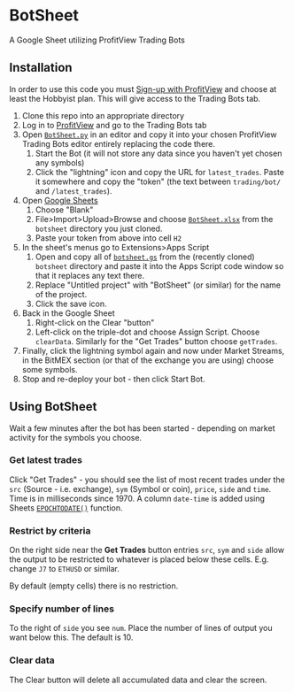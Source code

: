# BotSheet

A Google Sheet utilizing ProfitView Trading Bots

## Installation

In order to use this code you must [Sign-up with ProfitView](https://profitview.net/register) and choose at least the Hobbyist plan.  This will give access to the Trading Bots tab.

1. Clone this repo into an appropriate directory
2. Log in to [ProfitView](https://profitview.net) and go to the Trading Bots tab
3. Open [`BotSheet.py`](BotSheet.py) in an editor and copy it into your chosen ProfitView Trading Bots editor entirely replacing the code there.
   1. Start the Bot (it will not store any data since you haven't yet chosen any symbols)
   2. Click the "lightning" icon and copy the URL for `latest_trades`. Paste it somewhere and copy the "token" (the text between `trading/bot/` and `/latest_trades`).
4. Open [Google Sheets](https://docs.google.com/spreadsheets/)
   1. Choose "Blank"
   2. File>Import>Upload>Browse and choose [`BotSheet.xlsx`](BotSheet.xlsx) from the `botsheet` directory you just cloned.
   3. Paste your token from above into cell `H2`
5. In the sheet's menus go to Extensions>Apps Script
   1. Open and copy all of [`botsheet.gs`](botsheet.gs) from the (recently cloned) `botsheet` directory and paste it into the Apps Script code window so that it replaces any text there.
   2. Replace "Untitled project" with "BotSheet" (or similar) for the name of the project.
   3. Click the save icon.
6. Back in the Google Sheet
   1. Right-click on the Clear "button" 
   2. Left-click on the triple-dot and choose Assign Script.  Choose `clearData`.  Similarly for the "Get Trades" button choose `getTrades`.
7. Finally, click the lightning symbol again and now under Market Streams, in the BitMEX section (or that of the exchange you are using) choose some symbols.
8. Stop and re-deploy your bot - then click Start Bot.

## Using BotSheet

Wait a few minutes after the bot has been started - depending on market activity for the symbols you choose.

### Get latest trades

Click "Get Trades" - you should see the list of most recent trades under the `src` (Source - i.e. exchange), `sym` (Symbol or coin), `price`, `side` and `time`.  Time is in milliseconds since 1970.  A column `date-time` is added using Sheets [`EPOCHTODATE()`](https://support.google.com/docs/answer/13193461?hl=en) function.

### Restrict by criteria

On the right side near the **Get Trades** button entries `src`, `sym` and `side` allow the output to be restricted to whatever is placed below these cells.  E.g. change `J7` to `ETHUSD` or similar.

By default (empty cells) there is no restriction.

### Specify number of lines

To the right of `side` you see `num`.  Place the number of lines of output you want below this.  The default is 10.

### Clear data

The Clear button will delete all accumulated data and clear the screen.